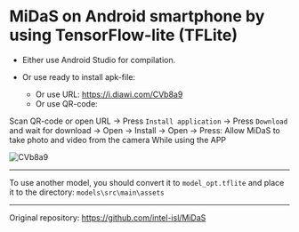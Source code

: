 # MiDaS on Android smartphone by using TensorFlow-lite (TFLite)


* Either use Android Studio for compilation.

* Or use ready to install apk-file:
    * Or use URL: https://i.diawi.com/CVb8a9
    * Or use QR-code: 
   
Scan QR-code or open URL -> Press `Install application` -> Press `Download` and wait for download -> Open -> Install -> Open -> Press: Allow MiDaS to take photo and video from the camera While using the APP

![CVb8a9](https://user-images.githubusercontent.com/4096485/97727213-38552500-1ae1-11eb-8b76-4ea11216f76d.png)

----

To use another model, you should convert it to `model_opt.tflite` and place it to the directory: `models\src\main\assets`


----

Original repository: https://github.com/intel-isl/MiDaS
